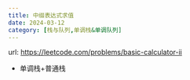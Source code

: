 ```yaml
---
title: 中缀表达式求值
date: 2024-03-12
category: [栈与队列,单调栈&单调队列]
---
```


url: https://leetcode.com/problems/basic-calculator-ii



- 单调栈+普通栈